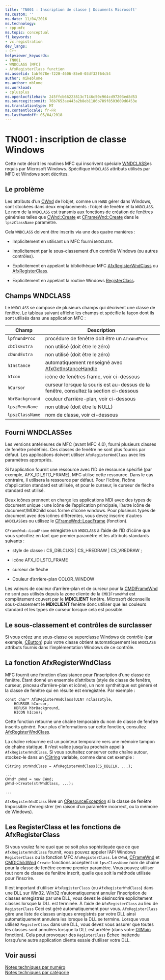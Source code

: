 ```yaml
---
title: 'TN001 : Inscription de classe | Documents Microsoft'
ms.custom: ''
ms.date: 11/04/2016
ms.technology:
- cpp-mfc
ms.topic: conceptual
f1_keywords:
- vc.registration
dev_langs:
- C++
helpviewer_keywords:
- TN001
- WNDCLASS [MFC]
- AfxRegisterClass function
ms.assetid: 1abf678e-f220-4606-85e0-03df32f64c54
author: mikeblome
ms.author: mblome
ms.workload:
- cplusplus
ms.openlocfilehash: 245ffcb66223813c7146c50c964cd97203ed8d53
ms.sourcegitcommit: 76b7653ae443a2b8eb1186b789f8503609d6453e
ms.translationtype: MT
ms.contentlocale: fr-FR
ms.lasthandoff: 05/04/2018
---
```

# <a name="tn001-window-class-registration"></a>TN001 : inscription de classe Windows
Cette note décrit les routines MFC qui inscrivent spéciale [WNDCLASS](http://msdn.microsoft.com/library/windows/desktop/ms633576)es requis par Microsoft Windows. Spécifique `WNDCLASS` attributs utilisés par MFC et Windows sont décrites.  
  
## <a name="the-problem"></a>Le problème  
 Les attributs d’un [CWnd](../mfc/reference/cwnd-class.md) de l’objet, comme un `HWND` gérer dans Windows, sont stockées dans deux emplacements : l’objet de fenêtre et la `WNDCLASS`. Le nom de la `WNDCLASS` est transmis aux fonctions de création de fenêtres générales telles que [CWnd::Create](../mfc/reference/cwnd-class.md#create) et [CFrameWnd::Create](../mfc/reference/cframewnd-class.md#create) dans le `lpszClassName` paramètre.  
  
 Cela `WNDCLASS` doivent être inscrits via une des quatre manières :  
  
-   Implicitement en utilisant un MFC fourni `WNDCLASS`.  
  
-   Implicitement par le sous-classement d’un contrôle Windows (ou autres contrôles).  
  
-   Explicitement en appelant la bibliothèque MFC [AfxRegisterWndClass](../mfc/reference/application-information-and-management.md#afxregisterwndclass) ou [AfxRegisterClass](../mfc/reference/application-information-and-management.md#afxregisterclass).  
  
-   Explicitement en appelant la routine Windows [RegisterClass](http://msdn.microsoft.com/library/windows/desktop/ms633586).  
  
## <a name="wndclass-fields"></a>Champs WNDCLASS  
 Le `WNDCLASS` se compose de plusieurs champs qui décrivent une classe de fenêtre. Le tableau suivant affiche les champs et spécifie la façon dont ils sont utilisés dans une application MFC :  
  
|Champ|Description|  
|-----------|-----------------|  
|`lpfnWndProc`|procédure de fenêtre doit être un `AfxWndProc`|  
|`cbClsExtra`|non utilisé (doit être le zéro)|  
|`cbWndExtra`|non utilisé (doit être le zéro)|  
|`hInstance`|automatiquement renseigné avec [AfxGetInstanceHandle](../mfc/reference/application-information-and-management.md#afxgetinstancehandle)|  
|`hIcon`|icône de fenêtres frame, voir ci-dessous|  
|`hCursor`|curseur lorsque la souris est au-dessus de la fenêtre, consultez la section ci-dessous|  
|`hbrBackground`|couleur d’arrière-plan, voir ci-dessous|  
|`lpszMenuName`|non utilisé (doit être le NULL)|  
|`lpszClassName`|nom de classe, voir ci-dessous|  
  
## <a name="provided-wndclasses"></a>Fourni WNDCLASSes  
 Les versions antérieures de MFC (avant MFC 4.0), fourni plusieurs classes de fenêtre prédéfinis. Ces classes de fenêtre ne sont plus fournis par défaut. Les applications doivent utiliser `AfxRegisterWndClass` avec les paramètres appropriés.  
  
 Si l’application fournit une ressource avec l’ID de ressource spécifié (par exemple, AFX_IDI_STD_FRAME), MFC utilise cette ressource. Dans le cas contraire, il utilisera la ressource par défaut. Pour l’icône, l’icône d’application standard est utilisée, et pour le curseur, le curseur de flèche standard est utilisé.  
  
 Deux icônes prennent en charge les applications MDI avec des types de document unique : une icône de l’application principale, l’autre icône de document/MDIChild sous forme d’icône windows. Pour plusieurs types de document avec des icônes différentes, vous devez inscrire d’autres `WNDCLASS`es ou utilisez le [CFrameWnd::LoadFrame](../mfc/reference/cframewnd-class.md#loadframe) (fonction).  
  
 `CFrameWnd::LoadFrame` enregistre un `WNDCLASS` à l’aide de l’ID d’icône que vous spécifiez en tant que premier paramètre et les attributs standards suivants :  
  
-   style de classe : CS_DBLCLKS &#124; CS_HREDRAW &#124; CS_VREDRAW ;  
  
-   icône AFX_IDI_STD_FRAME  
  
-   curseur de flèche  
  
-   Couleur d’arrière-plan COLOR_WINDOW  
  
 Les valeurs de couleur d’arrière-plan et de curseur pour la [CMDIFrameWnd](../mfc/reference/cmdiframewnd-class.md) ne sont pas utilisés depuis la zone cliente de la `CMDIFrameWnd` est complètement couvert par le **MDICLIENT** fenêtre. Microsoft déconseille sous-classement le **MDICLIENT** fenêtre donc utiliser que les couleurs standard et les types de curseur lorsque cela est possible.  
  
## <a name="subclassing-and-superclassing-controls"></a>Le sous-classement et contrôles de surclasser  
 Si vous créez une sous-classe ou superclasse Windows de contrôle (par exemple, [CButton](../mfc/reference/cbutton-class.md)) puis votre classe obtient automatiquement les `WNDCLASS` attributs fournis dans l’implémentation Windows de ce contrôle.  
  
## <a name="the-afxregisterwndclass-function"></a>La fonction AfxRegisterWndClass  
 MFC fournit une fonction d’assistance pour l’inscription d’une classe de fenêtre. Étant donné un ensemble d’attributs (style de classe de fenêtre, curseur, pinceau d’arrière-plan et icône), un nom synthétique est généré et la classe de fenêtre qui en résulte est enregistrée. Par exemple :  
  
```  
const char* AfxRegisterWndClass(UINT nClassStyle,
    HCURSOR hCursor,
    HBRUSH hbrBackground,
    HICON hIcon);
```  
  
 Cette fonction retourne une chaîne temporaire du nom de classe de fenêtre inscrits généré. Pour plus d’informations sur cette fonction, consultez [AfxRegisterWndClass](../mfc/reference/application-information-and-management.md#afxregisterwndclass).  
  
 La chaîne retournée est un pointeur temporaire vers une mémoire tampon de chaîne statique. Il n’est valide jusqu’au prochain appel à `AfxRegisterWndClass`. Si vous souhaitez conserver cette chaîne autour, stockez-le dans un [CString](../atl-mfc-shared/using-cstring.md) variable, comme dans cet exemple :  
  
```  
CString strWndClass = AfxRegisterWndClass(CS_DBLCLK, ...);

...  
CWnd* pWnd = new CWnd;  
pWnd->Create(strWndClass, ...);

...  
```  
  
 `AfxRegisterWndClass` lève un [CResourceException](../mfc/reference/cresourceexception-class.md) si la classe de fenêtre Impossible d’enregistrer (en raison d’un paramètre incorrect, ou la mémoire de Windows).  
  
## <a name="the-registerclass-and-afxregisterclass-functions"></a>Les RegisterClass et les fonctions de AfxRegisterClass  
 Si vous voulez faire quoi que ce soit plus sophistiquée que ce que `AfxRegisterWndClass` fournit, vous pouvez appeler l’API Windows `RegisterClass` ou la fonction MFC `AfxRegisterClass`. Le `CWnd`, [CFrameWnd](../mfc/reference/cframewnd-class.md) et [CMDIChildWnd](../mfc/reference/cmdichildwnd-class.md) `Create` fonctions acceptent un `lpszClassName` nom de chaîne pour la classe de fenêtre comme premier paramètre. Vous pouvez utiliser tout nom de classe de fenêtre inscrit, quelle que soit la méthode utilisée pour l’inscrire.  
  
 Il est important d’utiliser `AfxRegisterClass` (ou `AfxRegisterWndClass`) dans une DLL sur Win32. Win32 n’automatiquement annuler l’inscription de classes enregistrés par une DLL, vous devez le désinscrire explicitement classes lorsque la DLL est terminée. À l’aide de `AfxRegisterClass` au lieu de `RegisterClass` Ceci est géré automatiquement pour vous. `AfxRegisterClass` gère une liste de classes uniques enregistrés par votre DLL ainsi automatiquement annulera les lorsque la DLL se termine. Lorsque vous utilisez `RegisterClass` dans une DLL, vous devez vous assurer que toutes les classes sont annulées lorsque la DLL est arrêtée (dans votre [DllMain](http://msdn.microsoft.com/library/windows/desktop/ms682583) fonction). Cela peut provoquer des `RegisterClass` Échec inattendu lorsqu’une autre application cliente essaie d’utiliser votre DLL.  
  
## <a name="see-also"></a>Voir aussi  
 [Notes techniques par numéro](../mfc/technical-notes-by-number.md)   
 [Notes techniques par catégorie](../mfc/technical-notes-by-category.md)

